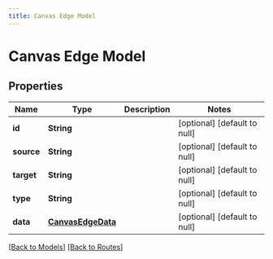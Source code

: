 ```yaml
---
title: Canvas Edge Model
---
```


# Canvas Edge Model
## Properties

| Name | Type | Description | Notes |
|------------ | ------------- | ------------- | -------------|
| **id** | **String** |  | [optional] [default to null] |
| **source** | **String** |  | [optional] [default to null] |
| **target** | **String** |  | [optional] [default to null] |
| **type** | **String** |  | [optional] [default to null] |
| **data** | [**CanvasEdgeData**](CanvasEdgeData) |  | [optional] [default to null] |

[[Back to Models]](../overview#models) [[Back to Routes]](../overview#routes)

